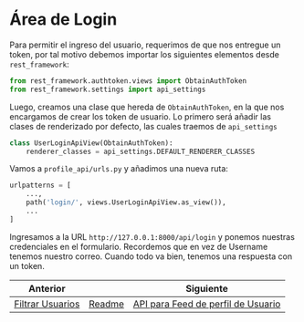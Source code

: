 # Área de Login

Para permitir el ingreso del usuario, requerimos de que nos entregue un token, por tal motivo debemos importar los siguientes elementos desde `rest_framework`:

```py
from rest_framework.authtoken.views import ObtainAuthToken
from rest_framework.settings import api_settings
```

Luego, creamos una clase que hereda de `ObtainAuthToken`, en la que nos encargamos de crear los token de usuario. Lo primero será añadir las clases de renderizado por defecto, las cuales traemos de `api_settings`

```py
class UserLoginApiView(ObtainAuthToken):
    renderer_classes = api_settings.DEFAULT_RENDERER_CLASSES
```

Vamos a `profile_api/urls.py` y añadimos una nueva ruta:

```py
urlpatterns = [
    ...,
    path('login/', views.UserLoginApiView.as_view()),
    ...
]
```

Ingresamos a la URL `http://127.0.0.1:8000/api/login` y ponemos nuestras credenciales en el formulario. Recordemos que en vez de Username tenemos nuestro correo. Cuando todo va bien, tenemos una respuesta con un token.

| Anterior |                        | Siguiente                                   |
| -------- | ---------------------- | ------------------------------------------- |
| [Filtrar Usuarios](24_Filtrar_Usuarios.md) | [Readme](../../README.md) | [API para Feed de perfil de Usuario](26_API_Feed_Perfil_Usuario.md) |
